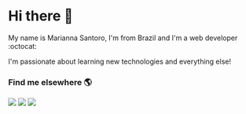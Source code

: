 # Hi there 👋

My name is Marianna Santoro, I'm from Brazil and I'm a web developer :octocat:

I'm passionate about learning new technologies and everything else!

### Find me elsewhere 🌎

<div> 
  <a href="https://www.instagram.com/santoro.mari/" target="_blank"><img src="https://img.shields.io/badge/-Instagram-%23E4405F?style=for-the-badge&logo=instagram&logoColor=white" target="_blank"></a>
  <a href="https://www.linkedin.com/in/marianna-santoro/" target="_blank"><img src="https://img.shields.io/badge/-LinkedIn-%230077B5?style=for-the-badge&logo=linkedin&logoColor=white" target="_blank"></a> 
  <a href = "mailto:msantoroct@gmail.com"><img src="https://img.shields.io/badge/-Gmail-%23333?style=for-the-badge&logo=gmail&logoColor=white" target="_blank"></a>

